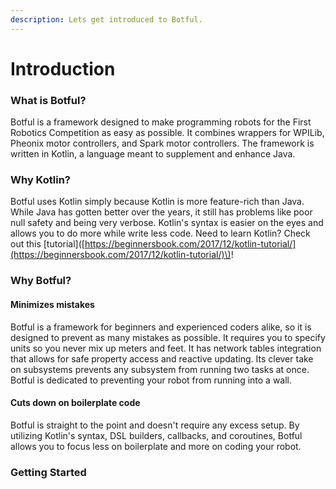 ```yaml
---
description: Lets get introduced to Botful.
---
```


# Introduction

### What is Botful?

Botful is a framework designed to make programming robots for the First Robotics Competition as easy as possible. It combines wrappers for WPILib, Pheonix motor controllers, and Spark motor controllers. The framework is written in Kotlin, a language meant to supplement and enhance Java. 

### Why Kotlin?

Botful uses Kotlin simply because Kotlin is more feature-rich than Java. While Java has gotten better over the years, it still has problems like poor null safety and being very verbose. Kotlin's syntax is easier on the eyes and allows you to do more while write less code. Need to learn Kotlin? Check out this \[tutorial\]\([https://beginnersbook.com/2017/12/kotlin-tutorial/](https://beginnersbook.com/2017/12/kotlin-tutorial/)\)!

### Why Botful?

#### Minimizes mistakes

Botful is a framework for beginners and experienced coders alike, so it is designed to prevent as many mistakes as possible. It requires you to specify units so you never mix up meters and feet. It has network tables integration that allows for safe property access and reactive updating. Its clever take on subsystems prevents any subsystem from running two tasks at once. Botful is dedicated to preventing your robot from running into a wall.

#### Cuts down on boilerplate code

Botful is straight to the point and doesn't require any excess setup. By utilizing Kotlin's syntax, DSL builders, callbacks, and coroutines, Botful allows you to focus less on boilerplate and more on coding your robot.

### Getting Started





